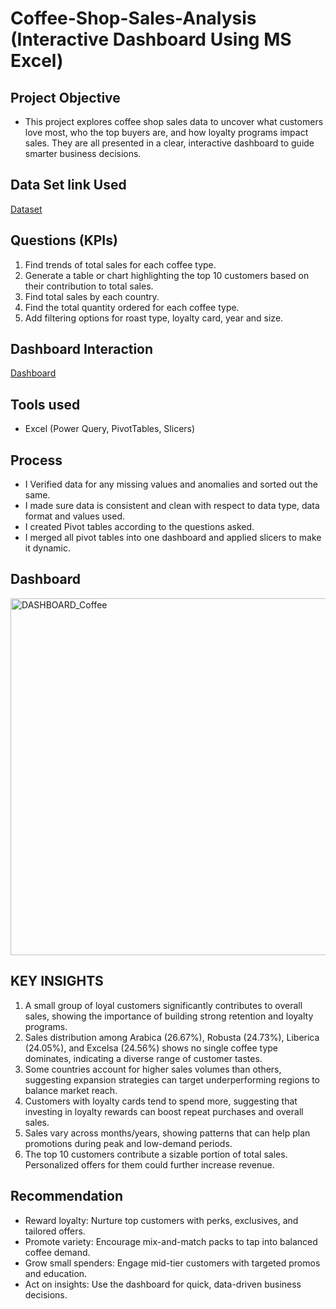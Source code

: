 # Coffee-Shop-Sales-Analysis (Interactive Dashboard Using MS Excel)

## Project Objective
- This project explores coffee shop sales data to uncover what customers love most, who the top buyers are, and how loyalty programs impact sales. They are all presented in a clear, interactive dashboard to guide smarter business decisions.


## Data Set link Used
[Dataset](https://github.com/Haywhydave/Coffee-Shop-Sales-Analysis/blob/main/Dashboard%20(Coffee%20Sales).png)


## Questions (KPIs)
1.	Find trends of total sales for each coffee type.
2.	Generate a table or chart highlighting the top 10 customers based on their contribution to total sales.
3.	Find total sales by each country.
4.	Find the total quantity ordered for each coffee type.
5.	Add filtering options for roast type, loyalty card, year and size.


## Dashboard Interaction
[Dashboard](https://github.com/Haywhydave/Coffee-Shop-Sales-Analysis/blob/main/DASHBOARD_Coffee.png)

## Tools used
- Excel (Power Query, PivotTables, Slicers)

## Process
- I Verified data for any missing values and anomalies and sorted out the same.
- I made sure data is consistent and clean with respect to data type, data format and values used.
- I created Pivot tables according to the questions asked.
- I merged all pivot tables into one dashboard and applied slicers to make it dynamic.


## Dashboard

<img width="1317" height="571" alt="DASHBOARD_Coffee" src="https://github.com/user-attachments/assets/0037d490-e14a-4a46-bc60-9b0b7e94d888" />



## KEY INSIGHTS
1.  A small group of loyal customers significantly contributes to overall sales, showing the importance of building strong retention and loyalty programs.
2.	Sales distribution among Arabica (26.67%), Robusta (24.73%), Liberica (24.05%), and Excelsa (24.56%) shows no single coffee type dominates, indicating a diverse range of customer tastes.
3.	Some countries account for higher sales volumes than others, suggesting expansion strategies can target underperforming regions to balance market reach.
4.	Customers with loyalty cards tend to spend more, suggesting that investing in loyalty rewards can boost repeat purchases and overall sales.
6.	Sales vary across months/years, showing patterns that can help plan promotions during peak and low-demand periods.
6.	The top 10 customers contribute a sizable portion of total sales. Personalized offers for them could further increase revenue.


## Recommendation
- Reward loyalty: Nurture top customers with perks, exclusives, and tailored offers.
- Promote variety: Encourage mix-and-match packs to tap into balanced coffee demand.
- Grow small spenders: Engage mid-tier customers with targeted promos and education.
- Act on insights: Use the dashboard for quick, data-driven business decisions.
